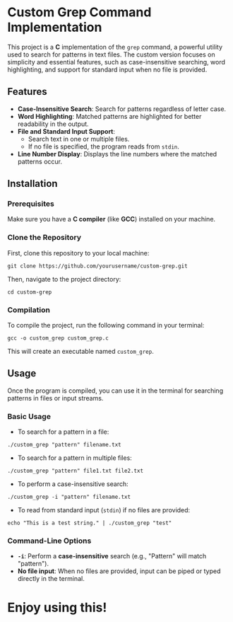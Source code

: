 # Custom Grep Command Implementation

This project is a **C** implementation of the `grep` command, a powerful utility used to search for patterns in text files. The custom version focuses on simplicity and essential features, such as case-insensitive searching, word highlighting, and support for standard input when no file is provided.

## Features

- **Case-Insensitive Search**: Search for patterns regardless of letter case.
- **Word Highlighting**: Matched patterns are highlighted for better readability in the output.
- **File and Standard Input Support**:  
  - Search text in one or multiple files.  
  - If no file is specified, the program reads from `stdin`.
- **Line Number Display**: Displays the line numbers where the matched patterns occur.

## Installation

### Prerequisites

Make sure you have a **C compiler** (like **GCC**) installed on your machine.

### Clone the Repository

First, clone this repository to your local machine:

`git clone https://github.com/yourusername/custom-grep.git`

Then, navigate to the project directory:

`cd custom-grep`

### Compilation

To compile the project, run the following command in your terminal:

`gcc -o custom_grep custom_grep.c`

This will create an executable named `custom_grep`.

## Usage

Once the program is compiled, you can use it in the terminal for searching patterns in files or input streams.

### Basic Usage

- To search for a pattern in a file:

`./custom_grep "pattern" filename.txt`

- To search for a pattern in multiple files:

`./custom_grep "pattern" file1.txt file2.txt`

- To perform a case-insensitive search:

`./custom_grep -i "pattern" filename.txt`

- To read from standard input (`stdin`) if no files are provided:

`echo "This is a test string." | ./custom_grep "test"`

### Command-Line Options

- **`-i`**: Perform a **case-insensitive** search (e.g., "Pattern" will match "pattern").
- **No file input**: When no files are provided, input can be piped or typed directly in the terminal.

# Enjoy using this! 

